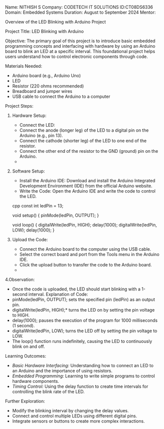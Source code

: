 Name: NITHISH S
Company: CODETECH IT SOLUTIONS
ID:CT08DS6336
Domain: Embedded Systems
Duration: August to September 2024
Mentor:

Overview of the LED Blinking with Arduino Project

Project Title: LED Blinking with Arduino

Objective:
     The primary goal of this project is to introduce basic embedded programming concepts and interfacing with hardware by using an Arduino board to blink an LED at a specific interval. This foundational project helps users understand how to control electronic components through code.

Materials Needed:
- Arduino board (e.g., Arduino Uno)
- LED
- Resistor (220 ohms recommended)
- Breadboard and jumper wires
- USB cable to connect the Arduino to a computer

 Project Steps:

1. Hardware Setup:
   - Connect the LED:
   - Connect the anode (longer leg) of the LED to a digital pin on the Arduino (e.g., pin 13).
   - Connect the cathode (shorter leg) of the LED to one end of the resistor.
   - Connect the other end of the resistor to the GND (ground) pin on the Arduino.
   - 
2. Software Setup:
   - Install the Arduino IDE: Download and install the Arduino Integrated Development Environment (IDE) from the official Arduino website.
   - Write the Code: Open the Arduino IDE and write the code to control the LED.

   cpp
   const int ledPin = 13;

   void setup() {
     pinMode(ledPin, OUTPUT);
   }

   void loop() {
     digitalWrite(ledPin, HIGH);
     delay(1000);
     digitalWrite(ledPin, LOW);
     delay(1000);
   }
   
    
3. Upload the Code:
   - Connect the Arduino board to the computer using the USB cable.
   - Select the correct board and port from the Tools menu in the Arduino IDE.
   - Click the upload button to transfer the code to the Arduino board.
   - 
4.Observation:
   - Once the code is uploaded, the LED should start blinking with a 1-second interval.
Explanation of Code:
- pinMode(ledPin, OUTPUT); sets the specified pin (ledPin) as an output pin.
- digitalWrite(ledPin, HIGH);* turns the LED on by setting the pin voltage to HIGH.
- delay(1000); pauses the execution of the program for 1000 milliseconds (1 second).
- digitalWrite(ledPin, LOW); turns the LED off by setting the pin voltage to LOW.
- The loop() function runs indefinitely, causing the LED to continuously blink on and off.

Learning Outcomes:
- *Basic Hardware Interfacing:* Understanding how to connect an LED to an Arduino and the importance of using resistors.
- *Embedded Programming:* Learning to write simple programs to control hardware components.
- *Timing Control:* Using the delay function to create time intervals for controlling the blink rate of the LED.

Further Exploration:
- Modify the blinking interval by changing the delay values.
- Connect and control multiple LEDs using different digital pins.
- Integrate sensors or buttons to create more complex interactions.

